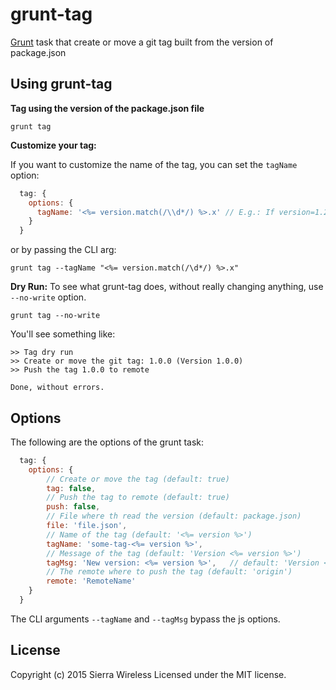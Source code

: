 # grunt-tag

[Grunt](http://gruntjs.com) task that create or move a git tag built from the version of package.json

## Using grunt-tag

**Tag using the version of the package.json file**

```shell
grunt tag
```

**Customize your tag:**

If you want to customize the name of the tag, you can set the `tagName` option:

```js
  tag: {
    options: {
      tagName: '<%= version.match(/\\d*/) %>.x' // E.g.: If version=1.2.0 then tagName will be 1.x
    }
  }
```

or by passing the CLI arg:

```shell
grunt tag --tagName "<%= version.match(/\d*/) %>.x"
```

**Dry Run:**
To see what grunt-tag does, without really changing anything, use `--no-write` option.

```shell
grunt tag --no-write
```

You'll see something like:
```
>> Tag dry run
>> Create or move the git tag: 1.0.0 (Version 1.0.0)
>> Push the tag 1.0.0 to remote

Done, without errors.
```

## Options
The following are the options of the grunt task:

```js
  tag: {
    options: {
        // Create or move the tag (default: true)
        tag: false,
        // Push the tag to remote (default: true)
        push: false,
        // File where th read the version (default: package.json)
        file: 'file.json',
        // Name of the tag (default: '<%= version %>')
        tagName: 'some-tag-<%= version %>',
        // Message of the tag (default: 'Version <%= version %>')
        tagMsg: 'New version: <%= version %>',   // default: 'Version <%= version %>'
        // The remote where to push the tag (default: 'origin')
        remote: 'RemoteName'
    }
  }
```

The CLI arguments `--tagName` and `--tagMsg` bypass the js options.


## License

Copyright (c) 2015 Sierra Wireless
Licensed under the MIT license.
